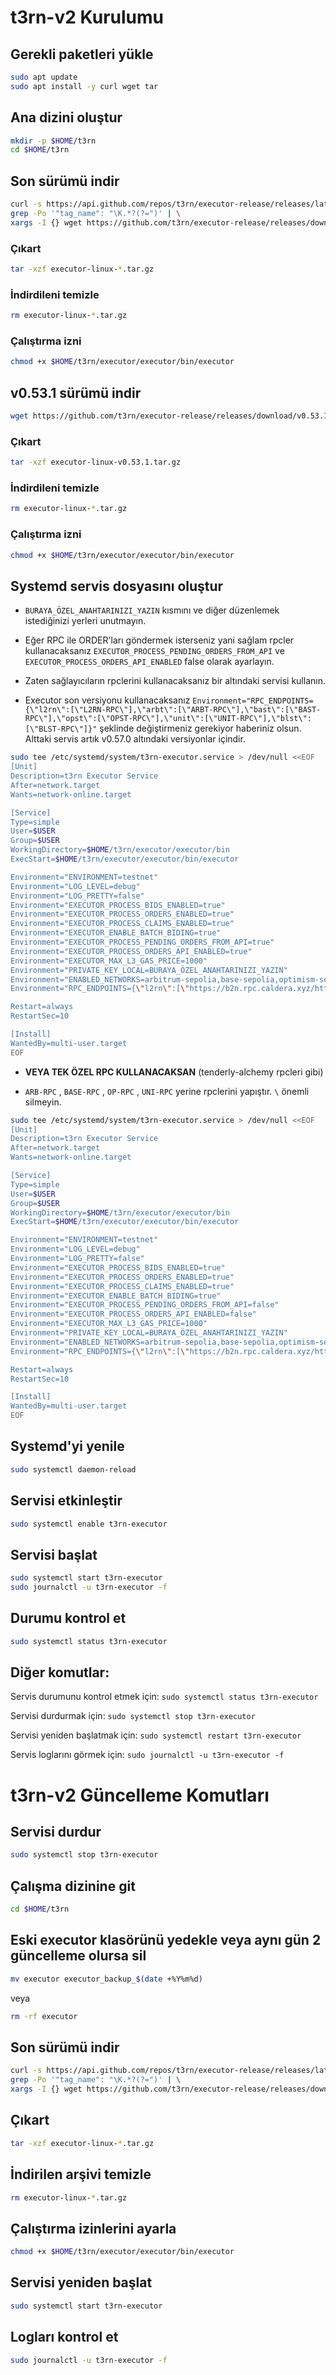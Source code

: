 # t3rn-v2 Kurulumu

## Gerekli paketleri yükle

```bash
sudo apt update
sudo apt install -y curl wget tar
```

## Ana dizini oluştur
```bash
mkdir -p $HOME/t3rn
cd $HOME/t3rn
```

## Son sürümü indir

```bash
curl -s https://api.github.com/repos/t3rn/executor-release/releases/latest | \
grep -Po '"tag_name": "\K.*?(?=")' | \
xargs -I {} wget https://github.com/t3rn/executor-release/releases/download/{}/executor-linux-{}.tar.gz
```

### Çıkart

```bash
tar -xzf executor-linux-*.tar.gz
```

### İndirdileni temizle

```bash
rm executor-linux-*.tar.gz
```

### Çalıştırma izni

```bash
chmod +x $HOME/t3rn/executor/executor/bin/executor
```

## v0.53.1 sürümü indir

```bash
wget https://github.com/t3rn/executor-release/releases/download/v0.53.1/executor-linux-v0.53.1.tar.gz
```

### Çıkart

```bash
tar -xzf executor-linux-v0.53.1.tar.gz
```

### İndirdileni temizle

```bash
rm executor-linux-*.tar.gz
```

### Çalıştırma izni

```bash
chmod +x $HOME/t3rn/executor/executor/bin/executor
```

## Systemd servis dosyasını oluştur 

- `BURAYA_ÖZEL_ANAHTARINIZI_YAZIN` kısmını ve diğer düzenlemek istediğinizi yerleri unutmayın.

- Eğer RPC ile ORDER'ları göndermek isterseniz yani sağlam rpcler kullanacaksanız `EXECUTOR_PROCESS_PENDING_ORDERS_FROM_API` ve `EXECUTOR_PROCESS_ORDERS_API_ENABLED` false olarak ayarlayın.

- Zaten sağlayıcıların rpclerini kullanacaksanız bir altındaki servisi kullanın.

- Executor son versiyonu kullanacaksanız `Environment="RPC_ENDPOINTS={\"l2rn\":[\"L2RN-RPC\"],\"arbt\":[\"ARBT-RPC\"],\"bast\":[\"BAST-RPC\"],\"opst\":[\"OPST-RPC\"],\"unit\":[\"UNIT-RPC\"],\"blst\":[\"BLST-RPC\"]}"` şeklinde değiştirmeniz gerekiyor haberiniz olsun. Alttaki servis artık v0.57.0 altındaki versiyonlar içindir.

```bash
sudo tee /etc/systemd/system/t3rn-executor.service > /dev/null <<EOF
[Unit]
Description=t3rn Executor Service
After=network.target
Wants=network-online.target

[Service]
Type=simple
User=$USER
Group=$USER
WorkingDirectory=$HOME/t3rn/executor/executor/bin
ExecStart=$HOME/t3rn/executor/executor/bin/executor

Environment="ENVIRONMENT=testnet"
Environment="LOG_LEVEL=debug"
Environment="LOG_PRETTY=false"
Environment="EXECUTOR_PROCESS_BIDS_ENABLED=true"
Environment="EXECUTOR_PROCESS_ORDERS_ENABLED=true"
Environment="EXECUTOR_PROCESS_CLAIMS_ENABLED=true"
Environment="EXECUTOR_ENABLE_BATCH_BIDING=true"
Environment="EXECUTOR_PROCESS_PENDING_ORDERS_FROM_API=true"
Environment="EXECUTOR_PROCESS_ORDERS_API_ENABLED=true"
Environment="EXECUTOR_MAX_L3_GAS_PRICE=1000"
Environment="PRIVATE_KEY_LOCAL=BURAYA_ÖZEL_ANAHTARINIZI_YAZIN"
Environment="ENABLED_NETWORKS=arbitrum-sepolia,base-sepolia,optimism-sepolia,unichain-sepolia,l2rn"
Environment="RPC_ENDPOINTS={\"l2rn\":[\"https://b2n.rpc.caldera.xyz/http\"],\"arbt\":[\"https://arbitrum-sepolia.drpc.org\",\"https://sepolia-rollup.arbitrum.io/rpc\"],\"bast\":[\"https://base-sepolia-rpc.publicnode.com\",\"https://base-sepolia.drpc.org\"],\"opst\":[\"https://sepolia.optimism.io\",\"https://optimism-sepolia.drpc.org\"],\"unit\":[\"https://unichain-sepolia.drpc.org\",\"https://sepolia.unichain.org\"]}"

Restart=always
RestartSec=10

[Install]
WantedBy=multi-user.target
EOF
```

- **VEYA TEK ÖZEL RPC KULLANACAKSAN** (tenderly-alchemy rpcleri gibi)

- `ARB-RPC` , `BASE-RPC` , `OP-RPC` , `UNI-RPC` yerine rpclerini yapıştır. `\` önemli silmeyin.

```bash
sudo tee /etc/systemd/system/t3rn-executor.service > /dev/null <<EOF
[Unit]
Description=t3rn Executor Service
After=network.target
Wants=network-online.target

[Service]
Type=simple
User=$USER
Group=$USER
WorkingDirectory=$HOME/t3rn/executor/executor/bin
ExecStart=$HOME/t3rn/executor/executor/bin/executor

Environment="ENVIRONMENT=testnet"
Environment="LOG_LEVEL=debug"
Environment="LOG_PRETTY=false"
Environment="EXECUTOR_PROCESS_BIDS_ENABLED=true"
Environment="EXECUTOR_PROCESS_ORDERS_ENABLED=true"
Environment="EXECUTOR_PROCESS_CLAIMS_ENABLED=true"
Environment="EXECUTOR_ENABLE_BATCH_BIDING=true"
Environment="EXECUTOR_PROCESS_PENDING_ORDERS_FROM_API=false"
Environment="EXECUTOR_PROCESS_ORDERS_API_ENABLED=false"
Environment="EXECUTOR_MAX_L3_GAS_PRICE=1000"
Environment="PRIVATE_KEY_LOCAL=BURAYA_ÖZEL_ANAHTARINIZI_YAZIN"
Environment="ENABLED_NETWORKS=arbitrum-sepolia,base-sepolia,optimism-sepolia,unichain-sepolia,l2rn"
Environment="RPC_ENDPOINTS={\"l2rn\":[\"https://b2n.rpc.caldera.xyz/http\"],\"arbt\":[\"ARB-RPC\"],\"bast\":[\"BASE-RPC\"],\"opst\":[\"OP-RPC\"],\"unit\":[\"UNI-RPC\"]}"

Restart=always
RestartSec=10

[Install]
WantedBy=multi-user.target
EOF
```

## Systemd'yi yenile

```bash
sudo systemctl daemon-reload
```

## Servisi etkinleştir

```bash
sudo systemctl enable t3rn-executor
```

## Servisi başlat

```bash
sudo systemctl start t3rn-executor
sudo journalctl -u t3rn-executor -f
```

## Durumu kontrol et

```bash
sudo systemctl status t3rn-executor
```

## Diğer komutlar:

Servis durumunu kontrol etmek için: `sudo systemctl status t3rn-executor`

Servisi durdurmak için:            `sudo systemctl stop t3rn-executor`

Servisi yeniden başlatmak için:    `sudo systemctl restart t3rn-executor`

Servis loglarını görmek için:      `sudo journalctl -u t3rn-executor -f`

# t3rn-v2 Güncelleme Komutları

## Servisi durdur

```bash
sudo systemctl stop t3rn-executor
```

## Çalışma dizinine git

```bash
cd $HOME/t3rn
```

## Eski executor klasörünü yedekle veya aynı gün 2 güncelleme olursa sil

```bash
mv executor executor_backup_$(date +%Y%m%d)
```

veya

```bash
rm -rf executor
```

## Son sürümü indir

```bash
curl -s https://api.github.com/repos/t3rn/executor-release/releases/latest | \
grep -Po '"tag_name": "\K.*?(?=")' | \
xargs -I {} wget https://github.com/t3rn/executor-release/releases/download/{}/executor-linux-{}.tar.gz
```

## Çıkart

```bash
tar -xzf executor-linux-*.tar.gz
```

## İndirilen arşivi temizle

```bash
rm executor-linux-*.tar.gz
```

## Çalıştırma izinlerini ayarla

```bash
chmod +x $HOME/t3rn/executor/executor/bin/executor
```

## Servisi yeniden başlat

```bash
sudo systemctl start t3rn-executor
```

## Logları kontrol et
```bash
sudo journalctl -u t3rn-executor -f
```

